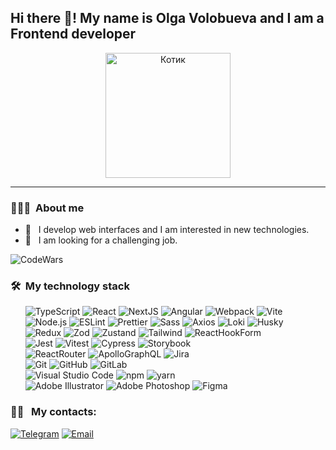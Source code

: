 
<h2> Hi there 👋! My name is Olga Volobueva and I am a Frontend developer</h2>

<div>
   <div id="gif" align="center">
   <img src="https://i.gifer.com/origin/ff/ff88888459f390b30438e162769be571_w200.webp" alt="Котик" width="200" height="200"/>
   </div>
</div>

---

<div>
    <h3> 👨🏻‍💻 &nbsp;About me</h3>
   
   - 🤔 &nbsp; I develop web interfaces and I am interested in new technologies.
   - 💼 &nbsp; I am looking for a challenging job.
</div>

![CodeWars](https://www.codewars.com/users/OlgaVol/badges/large)

<h3> 🛠 &nbsp;My technology stack</h3>

<div>
   &nbsp; &nbsp; &nbsp; <img src="https://img.shields.io/badge/TypeScript-%23007ACC.svg?style=for-the-badge&logo=typescript&logoColor=white" alt="TypeScript"/>
   <img src="https://img.shields.io/badge/React-%2361DAFB.svg?style=for-the-badge&logo=react&logoColor=black" alt="React"/>
   <img src="https://img.shields.io/badge/Next-black?style=for-the-badge&logo=next.js&logoColor=white" alt="NextJS"/>
   <img src="https://img.shields.io/badge/Angular-%23DD0031.svg?style=for-the-badge&logo=angular&logoColor=white" alt="Angular"/>
   <img src="https://img.shields.io/badge/Webpack-%238DD6F9.svg?style=for-the-badge&logo=webpack&logoColor=black" alt="Webpack"/>
   <img src="https://img.shields.io/badge/Vite-%646CFF.svg?style=for-the-badge&logo=vite&logoColor=white" alt="Vite"/>

  
</div>
<div>
   &nbsp; &nbsp; &nbsp; <img src="https://img.shields.io/badge/Node.js-%23339933.svg?style=for-the-badge&logo=node.js&logoColor=white" alt="Node.js"/>
   <img src="https://img.shields.io/badge/ESLint-%234B3263.svg?style=for-the-badge&logo=eslint&logoColor=white" alt="ESLint"/>
   <img src="https://img.shields.io/badge/Prettier-%23F7B93E.svg?style=for-the-badge&logo=prettier&logoColor=black" alt="Prettier"/>
   <img src="https://img.shields.io/badge/Sass-%23CC6699.svg?style=for-the-badge&logo=sass&logoColor=white" alt="Sass"/>
   <img src="https://img.shields.io/badge/Axios-%235A29E4.svg?style=for-the-badge&logo=axios&logoColor=white" alt="Axios"/>
   <img src="https://img.shields.io/badge/Loki-%23000000.svg?style=for-the-badge&logo=loki&logoColor=white" alt="Loki"/>
   <img src="https://img.shields.io/badge/Husky-%233C3C3C.svg?style=for-the-badge&logo=husky&logoColor=white" alt="Husky"/>
</div>
<div>
   &nbsp; &nbsp; &nbsp; <img src="https://img.shields.io/badge/Redux-%23593D88.svg?style=for-the-badge&logo=redux&logoColor=white" alt="Redux"/>
   <img src="https://img.shields.io/badge/Zod-%23007ACC.svg?style=for-the-badge&logoColor=white" alt="Zod"/>
   <img src="https://img.shields.io/badge/Zustand-%23E9967A.svg?style=for-the-badge&logoColor=white" alt="Zustand"/>
   <img src="https://img.shields.io/badge/tailwindcss-%2338B2AC.svg?style=for-the-badge&logo=tailwind-css&logoColor=white" alt="Tailwind"/>
   <img src="https://img.shields.io/badge/React%20Hook%20Form-%23EC5990.svg?style=for-the-badge&logo=reacthookform&logoColor=white" alt="ReactHookForm"/>
</div>
<div>
    &nbsp; &nbsp; &nbsp; <img src="https://img.shields.io/badge/Jest-%23C21325.svg?style=for-the-badge&logo=jest&logoColor=white" alt="Jest"/>
   <img src="https://img.shields.io/badge/Vitest-%23113B6C.svg?style=for-the-badge&logo=vitest&logoColor=white" alt="Vitest"/>
   <img src="https://img.shields.io/badge/Cypress-%2317202C.svg?style=for-the-badge&logo=cypress&logoColor=white" alt="Cypress"/>
   <img src="https://img.shields.io/badge/Storybook-%23FF4785.svg?style=for-the-badge&logo=storybook&logoColor=white" alt="Storybook"/>
</div>
<div>
   &nbsp; &nbsp; &nbsp; <img src="https://img.shields.io/badge/React_Router-CA4245?style=for-the-badge&logo=react-router&logoColor=white" alt="ReactRouter"/>
   <img src="https://img.shields.io/badge/-ApolloGraphQL-311C87?style=for-the-badge&logo=apollo-graphql" alt="ApolloGraphQL"/>
   <img src="https://img.shields.io/badge/jira-%230A0FFF.svg?style=for-the-badge&logo=jira&logoColor=white" alt="Jira"/>
   <omg src="https://img.shields.io/badge/Postman-FF6C37?style=for-the-badge&logo=postman&logoColor=white" alt="Postman"/>
</div>   
<div>
  &nbsp; &nbsp; &nbsp; <img src="https://img.shields.io/badge/git-%23F05033.svg?style=for-the-badge&logo=git&logoColor=white" alt="Git"/>
  <img src="https://img.shields.io/badge/github-%23121011.svg?style=for-the-badge&logo=github&logoColor=white" alt="GitHub"/>
  <img src="https://img.shields.io/badge/gitlab-%23181717.svg?style=for-the-badge&logo=gitlab&logoColor=white" alt="GitLab"/>
  </div>
<div>
<div>
  &nbsp; &nbsp; &nbsp; <img src="https://img.shields.io/badge/Visual%20Studio%20Code-0078d7.svg?style=for-the-badge&logo=visual-studio-code&logoColor=white" alt="Visual Studio Code"/>
   <img src="https://img.shields.io/badge/npm-%23CB3837.svg?style=for-the-badge&logo=npm&logoColor=white" alt="npm"/>
   <img src="https://img.shields.io/badge/yarn-%232C8EBB.svg?style=for-the-badge&logo=yarn&logoColor=white" alt="yarn"/>
</div>
<div>
  &nbsp; &nbsp; &nbsp; <img src="https://img.shields.io/badge/adobe%20illustrator-%23FF9A00.svg?style=for-the-badge&logo=adobe%20illustrator&logoColor=white" alt="Adobe Illustrator"/>
  <img src="https://img.shields.io/badge/adobe%20photoshop-%2331A8FF.svg?style=for-the-badge&logo=adobe%20photoshop&logoColor=white" alt="Adobe Photoshop"/>
   <img src="https://img.shields.io/badge/figma-%23F24E1E.svg?style=for-the-badge&logo=figma&logoColor=white" alt="Figma"/>
</div>

<h3> 🤝🏻 &nbsp; My contacts: </h3>

<p align="left">
<a href="https://t.me/OlgaV_Volobueva"><img alt="Telegram" src="https://img.shields.io/badge/-OlgaVolobueva-blue"></a>
<a href="mailto:avsingh@umass.edu"><img alt="Email" src="https://img.shields.io/badge/Email-olvik1605@gmail.com-blue?style=flat-square&logo=gmail"></a>
</p>

